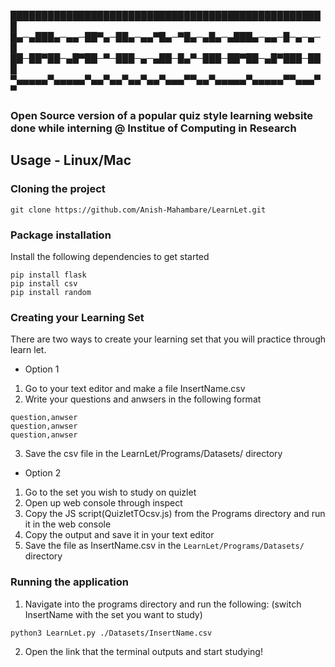 
███████████████████████████████████████████████████
█▄─▄███▄─▄▄─██▀▄─██▄─▄▄▀█▄─▀█▄─▄█▄─▄███▄─▄▄─█─▄─▄─█
██─██▀██─▄█▀██─▀─███─▄─▄██─█▄▀─███─██▀██─▄█▀███─███
▀▄▄▄▄▄▀▄▄▄▄▄▀▄▄▀▄▄▀▄▄▀▄▄▀▄▄▄▀▀▄▄▀▄▄▄▄▄▀▄▄▄▄▄▀▀▄▄▄▀▀

### Open Source version of a popular quiz  style learning website done while interning @ Institue of Computing in Research 

## Usage - Linux/Mac
### Cloning the project
```
git clone https://github.com/Anish-Mahambare/LearnLet.git
```
### Package installation
Install the following dependencies to get started
```
pip install flask
pip install csv
pip install random
```
### Creating your Learning Set
There are two ways to create your learning set that you will practice through learn let.
- Option 1
1. Go to your text editor and make a file InsertName.csv
2. Write your questions and anwsers in the following format
```
question,anwser
question,anwser
question,anwser
```
3. Save the csv file in the LearnLet/Programs/Datasets/ directory
- Option 2
1. Go to the set you wish to study on quizlet
2. Open up web console through inspect
3. Copy the JS script(QuizletTOcsv.js) from the Programs directory and run it in the web console
4. Copy the output and save it in your text editor
5. Save the file as InsertName.csv in the  ```LearnLet/Programs/Datasets/``` directory
### Running the application
1. Navigate into the programs directory and run the following: (switch InsertName with the set you want to study)
```
python3 LearnLet.py ./Datasets/InsertName.csv
```
2. Open the link that the terminal outputs and start studying!
